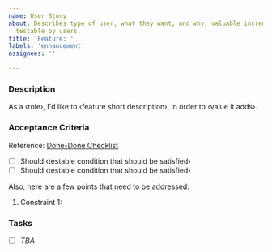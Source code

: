 ```yaml
---
name: User Story
about: Describes type of user, what they want, and why; valuable increment of functionality,
  testable by users.
title: 'Feature: '
labels: 'enhancement'
assignees: ''

---
```


### Description
As a ‹role›, I'd like to ‹feature short description›, in order to ‹value it adds›.

### Acceptance Criteria
Reference: [Done-Done Checklist](https://github.com/Microsoft/code-with-engineering-playbook/blob/master/Engineering/BestPractices/DoneDone.md)
- [ ] Should ‹testable condition that should be satisfied›
- [ ] Should ‹testable condition that should be satisfied›

Also, here are a few points that need to be addressed:

1. Constraint 1:

### Tasks
- [ ] _TBA_
